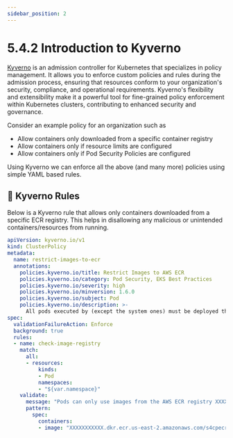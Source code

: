 ```yaml
---
sidebar_position: 2
---
```


# 5.4.2 Introduction to Kyverno

[Kyverno](https://github.com/kyverno/kyverno/) is an admission controller for Kubernetes that specializes in policy management. It allows you to enforce custom policies and rules during the admission process, ensuring that resources conform to your organization's security, compliance, and operational requirements. Kyverno's flexibility and extensibility make it a powerful tool for fine-grained policy enforcement within Kubernetes clusters, contributing to enhanced security and governance.

Consider an example policy for an organization such as 

- Allow containers only downloaded from a specific container registry
- Allow containers only if resource limits are configured
- Allow containers only if Pod Security Policies are configured

Using Kyverno we can enforce all the above (and many more) policies using simple YAML based rules.

## 📝 Kyverno Rules

Below is a Kyverno rule that allows only containers downloaded from a specific ECR registry. This helps in disallowing any malicious or unintended containers/resources from running.

```yaml
apiVersion: kyverno.io/v1
kind: ClusterPolicy
metadata:
  name: restrict-images-to-ecr
  annotations:
    policies.kyverno.io/title: Restrict Images to AWS ECR
    policies.kyverno.io/category: Pod Security, EKS Best Practices
    policies.kyverno.io/severity: high
    policies.kyverno.io/minversion: 1.6.0
    policies.kyverno.io/subject: Pod
    policies.kyverno.io/description: >-
      All pods executed by (except the system ones) must be deployed through the ECR registry created in AWS       
spec:
  validationFailureAction: Enforce
  background: true
  rules:
  - name: check-image-registry
    match:
      all:
      - resources:
          kinds:
          - Pod
          namespaces:
          - "${var.namespace}"
    validate:
      message: "Pods can only use images from the AWS ECR registry XXXXXXXXXXX.dkr.ecr.us-east-2.amazonaws.com/s4cpecr"
      pattern:
        spec:
          containers:
          - image: "XXXXXXXXXXX.dkr.ecr.us-east-2.amazonaws.com/s4cpecr"
```
